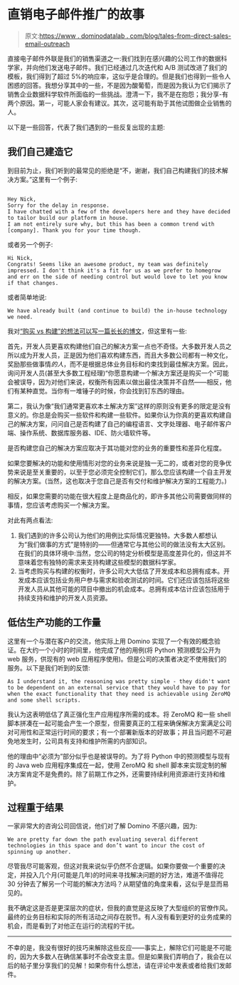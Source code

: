 # 直销电子邮件推广的故事

> 原文:[https://www . dominodatalab . com/blog/tales-from-direct-sales-email-outreach](https://www.dominodatalab.com/blog/tales-from-direct-sales-email-outreach)

直接电子邮件外联是我们的销售渠道之一:我们找到在感兴趣的公司工作的数据科学家，并向他们发送电子邮件。我们已经通过几次迭代和 A/B 测试改进了我们的模板，我们得到了超过 5%的响应率，这似乎是合理的。但是我们也得到一些令人困惑的回答。我想分享其中的一些，不是因为酸葡萄，而是因为我认为它们揭示了销售企业数据科学软件所面临的一些挑战。澄清一下，我不是在抱怨；我分享-有两个原因。第一，可能人家会有建议。其次，这可能有助于其他试图做企业销售的人。

以下是一些回答，代表了我们遇到的一些反复出现的主题:

## 我们自己建造它

到目前为止，我们听到的最常见的拒绝是“不，谢谢，我们自己构建我们的技术解决方案。”这里有一个例子:

```

Hey Nick,
Sorry for the delay in response. 
I have chatted with a few of the developers here and they have decided to tailor build our platform in house. 
I am not entirely sure why, but this has been a common trend with [company]. Thank you for your time though.
```

或者另一个例子:

```
Hi Nick,
Congrats! Seems like an awesome product, my team was definitely impressed. I don't think it's a fit for us as we prefer to homegrow and err on the side of needing control but would love to let you know if that changes.
```

或者简单地说:

```
We have already built (and continue to build) the in-house technology we need.
```

我对[“购买 vs 构建”的想法可以写一篇长长的博文](/blog/reflections-on-buy-vs-build)，但这里有一些:

首先，开发人员更喜欢构建他们自己的解决方案一点也不奇怪。大多数开发人员之所以成为开发人员，正是因为他们喜欢构建东西，而且大多数公司都有一种文化，奖励那些做事情*的人*，而不是根据总体业务目标和约束找到最佳解决方案。因此，询问开发人员(甚至大多数工程经理)“你愿意构建一个解决方案还是购买一个”可能会被误导，因为对他们来说，权衡所有因素以做出最佳决策并不自然——相反，他们有某种直觉。当你有一堆锤子的时候，你会找到钉东西的理由。

第二，我认为像“我们通常更喜欢本土解决方案”这样的原则没有更多的限定是没有意义的。你总是会购买一些软件和构建一些软件。如果你认为你真的更喜欢构建自己的解决方案，问问自己是否构建了自己的编程语言、文字处理器、电子邮件客户端、操作系统、数据库服务器、IDE、防火墙软件等。

是否构建您自己的解决方案应取决于其功能对您的业务的重要性和差异化程度。

如果您要解决的功能和使用情形对您的业务来说是独一无二的，或者对您的竞争优势来说是至关重要的，以至于您必须完全控制它们，那么您应该构建一个自主开发的解决方案。(当然，这也取决于您自己是否有交付和维护解决方案的工程能力。)

相反，如果您需要的功能在很大程度上是商品化的，即许多其他公司需要做同样的事情，您应该考虑购买一个解决方案。

对此有两点看法:

1.  我们遇到的许多公司认为他们的用例比实际情况更独特。大多数人都想认为“我们做事的方式”是特别的——但通常它与其他公司的做法没有太大区别。在我们的具体环境中:当然，您公司的特定分析模型是高度差异化的，但这并不意味着您有独特的需求来支持构建这些模型的数据科学家。
2.  当考虑购买与构建的权衡时，许多公司大大低估了开发成本和总拥有成本。开发成本应该包括业务用户参与需求和验收测试的时间。它们还应该包括将这些开发人员从其他可能的项目中撤出的机会成本。总拥有成本估计应该包括用于持续支持和维护的开发人员资源。

## 低估生产功能的工作量

这里有一个与潜在客户的交流，他实际上用 Domino 实现了一个有效的概念验证。在大约一个小时的时间里，他完成了他的用例(将 Python 预测模型公开为 web 服务，供现有的 web 应用程序使用)。但是公司的决策者决定不使用我们的服务。以下是我们听到的反馈:

```
As I understand it, the reasoning was pretty simple - they didn't want to be dependent on an external service that they would have to pay for when the exact functionality that they need is achievable using ZeroMQ and some shell scripts.
```

我认为这表明低估了真正强化生产应用程序所需的成本。将 ZeroMQ 和一些 shell 脚本拼凑在一起可能会产生一个原型，但需要真正的工程来确保解决方案满足公司对可用性和正常运行时间的要求；有一个部署新版本的好故事；并且当问题不可避免地发生时，公司具有支持和维护所需的内部知识。

他的理由中“必须为”部分似乎也是被误导的。为了将 Python 中的预测模型与现有的 Java web 应用程序集成在一起，使用 ZeroMQ 和 shell 脚本来实现定制的解决方案肯定不是免费的。除了前期工作之外，还需要持续利用资源进行支持和维护。

## 过程重于结果

一家非常大的咨询公司回信说，他们对了解 Domino 不感兴趣，因为:

```
We are pretty far down the path evaluating several different technologies in this space and don’t want to incur the cost of spinning up another.
```

尽管我尽可能客观，但这对我来说似乎仍然不合逻辑。如果你要做一个重要的决定，并投入几个月(可能是几年)的时间来寻找解决问题的好方法，难道不值得花 30 分钟去了解另一个可能的解决方法吗？从期望值的角度来看，这似乎是显而易见的。

我不确定这是否是更深层次的症状，但我的直觉是这反映了大型组织的官僚作风。最终的业务目标和实际的所有活动之间存在脱节。有人没有看到更好的业务成果的机会，而是看到了对他正在运行的流程的干扰。

* * *

不幸的是，我没有很好的技巧来解除这些反应——事实上，解除它们可能是不可能的，因为大多数人在确信某事时不会改变主意。但是如果我们弄明白了，我会在以后的帖子里分享我们的见解！如果你有什么想法，请在评论中发表或者给我们发邮件。